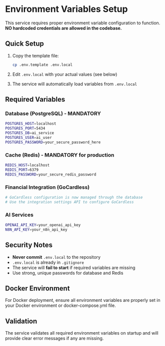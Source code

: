 # Environment Variables Setup

This service requires proper environment variable configuration to function. **NO hardcoded credentials are allowed in the codebase.**

## Quick Setup

1. Copy the template file:
   ```bash
   cp .env.template .env.local
   ```

2. Edit `.env.local` with your actual values (see below)

3. The service will automatically load variables from `.env.local`

## Required Variables

### Database (PostgreSQL) - MANDATORY
```bash
POSTGRES_HOST=localhost
POSTGRES_PORT=5434
POSTGRES_DB=ai_service
POSTGRES_USER=ai_user
POSTGRES_PASSWORD=your_secure_password_here
```

### Cache (Redis) - MANDATORY for production
```bash
REDIS_HOST=localhost
REDIS_PORT=6379
REDIS_PASSWORD=your_secure_redis_password
```

### Financial Integration (GoCardless)
```bash
# GoCardless configuration is now managed through the database
# Use the integration settings API to configure GoCardless
```

### AI Services
```bash
OPENAI_API_KEY=your_openai_api_key
N8N_API_KEY=your_n8n_api_key
```

## Security Notes

- **Never commit** `.env.local` to the repository
- `.env.local` is already in `.gitignore`
- The service will **fail to start** if required variables are missing
- Use strong, unique passwords for database and Redis

## Docker Environment

For Docker deployment, ensure all environment variables are properly set in your Docker environment or docker-compose.yml file.

## Validation

The service validates all required environment variables on startup and will provide clear error messages if any are missing.